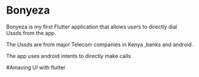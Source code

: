 # Bonyeza

Bonyeza is my first Flutter application that allows users to directly dial Ussds from the app.

The Ussds are from major Telecom companies in Kenya ,banks and android.

The app uses android intents to directly make calls

#Amaving UI with flutter
